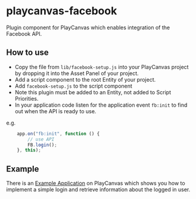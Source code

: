 # playcanvas-facebook
Plugin component for PlayCanvas which enables integration of the Facebook API.

## How to use

* Copy the file from `lib/facebook-setup.js` into your PlayCanvas project by dropping it into the Asset Panel of your project.
* Add a script component to the root Entity of your project.
* Add `facebook-setup.js` to the script component
* Note this plugin must be added to an Entity, not added to Script Priorities.
* In your application code listen for the application event `fb:init` to find out when the API is ready to use.

e.g.

```javascript
    app.on("fb:init", function () {
        // use API
        FB.login();
    }, this);`
```

## Example

There is an [Example Application][1] on PlayCanvas which shows you how to implement a simple login and retrieve information about the logged in user.

[1]: https://playcanvas.com/project/390998/overview/tutorial-facebook-api
